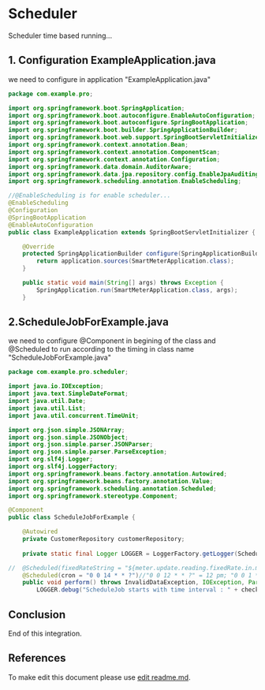 # Scheduler
Scheduler time based running...

## 1. Configuration ExampleApplication.java
we need to configure in application "ExampleApplication.java"

```java
package com.example.pro;

import org.springframework.boot.SpringApplication;
import org.springframework.boot.autoconfigure.EnableAutoConfiguration;
import org.springframework.boot.autoconfigure.SpringBootApplication;
import org.springframework.boot.builder.SpringApplicationBuilder;
import org.springframework.boot.web.support.SpringBootServletInitializer;
import org.springframework.context.annotation.Bean;
import org.springframework.context.annotation.ComponentScan;
import org.springframework.context.annotation.Configuration;
import org.springframework.data.domain.AuditorAware;
import org.springframework.data.jpa.repository.config.EnableJpaAuditing;
import org.springframework.scheduling.annotation.EnableScheduling;

//@EnableScheduling is for enable scheduler...
@EnableScheduling
@Configuration
@SpringBootApplication
@EnableAutoConfiguration
public class ExampleApplication extends SpringBootServletInitializer {

	@Override
    protected SpringApplicationBuilder configure(SpringApplicationBuilder application) {
        return application.sources(SmartMeterApplication.class);
    }

    public static void main(String[] args) throws Exception {
        SpringApplication.run(SmartMeterApplication.class, args);
    }
```


## 2.ScheduleJobForExample.java
we need to configure @Component in begining of the class and @Scheduled to run according to the timing in class name "ScheduleJobForExample.java"
```java
package com.example.pro.scheduler;

import java.io.IOException;
import java.text.SimpleDateFormat;
import java.util.Date;
import java.util.List;
import java.util.concurrent.TimeUnit;

import org.json.simple.JSONArray;
import org.json.simple.JSONObject;
import org.json.simple.parser.JSONParser;
import org.json.simple.parser.ParseException;
import org.slf4j.Logger;
import org.slf4j.LoggerFactory;
import org.springframework.beans.factory.annotation.Autowired;
import org.springframework.beans.factory.annotation.Value;
import org.springframework.scheduling.annotation.Scheduled;
import org.springframework.stereotype.Component;

@Component
public class ScheduleJobForExample {

	@Autowired
	private CustomerRepository customerRepository;
	
	private static final Logger LOGGER = LoggerFactory.getLogger(ScheduleJobForExample.class);

//	@Scheduled(fixedRateString = "${meter.update.reading.fixedRate.in.milliseconds}")
	@Scheduled(cron = "0 0 14 * * ?")//"0 0 12 * * ?" = 12 pm; "0 0 1 * * ?" = 1 am
	public void perform() throws InvalidDataException, IOException, ParseException {
		LOGGER.debug("ScheduleJob starts with time interval : " + checkMeterLogEntryTime);
```

		

## Conclusion
End of this integration.

## References
To make edit this document please use [edit readme.md](https://www.makeareadme.com/#rendered-1).
